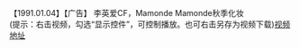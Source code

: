 【1991.01.04】【广告】 李英爱CF，Mamonde Mamonde秋季化妆          
(提示：右击视频，勾选“显示控件”，可控制播放。也可右击另存为视频下载)[视频地址](https://video.h5.weibo.cn/1034:4363309994967261/4363311078598630)
